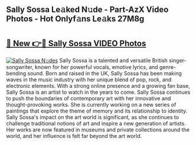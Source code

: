 ## Sally Sossa Le𝚊ked N𝚞de - Part-AzX Video Photos - Hot Onlyf𝚊ns Le𝚊ks 27M8g

# <h2><a href="http://ac37765.deff.icu/?id=Sally+Sossa">🔗 New 👉🔴 Sally Sossa VIDEO Photos</a></h2>

[![Sally Sossa N𝚞des](https://i.imgur.com/rIISA9y.gif)](http://ac37765.deff.icu/?id=Sally+Sossa)
Sally Sossa is a talented and versatile British singer-songwriter, known for her powerful vocals, emotive lyrics, and genre-bending sound. Born and raised in the UK, Sally Sossa has been making waves in the music industry with her unique blend of pop, rock, and electronic elements. With a strong online presence and a growing fan base, Sally Sossa is an artist to watch in the years to come. Sally Sossa continues to push the boundaries of contemporary art with her innovative and thought-provoking works. She is currently working on a new series of paintings that explore the theme of memory and its relationship to identity. Sally Sossa's impact on the art world is significant, as she continues to challenge traditional notions of art and inspire a new generation of artists. Her works are now featured in museums and private collections around the world, and her influence is felt far beyond the art world.
